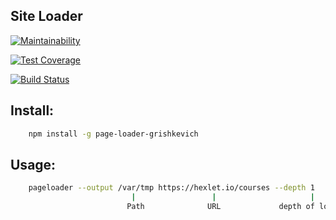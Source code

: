 ## Site Loader

[![Maintainability](https://api.codeclimate.com/v1/badges/d00ece953501bd442f5e/maintainability)](https://codeclimate.com/github/ak1sby/project-lvl3-s194/maintainability)

[![Test Coverage](https://api.codeclimate.com/v1/badges/d00ece953501bd442f5e/test_coverage)](https://codeclimate.com/github/ak1sby/project-lvl3-s194/test_coverage)

[![Build Status](https://travis-ci.org/ak1sby/project-lvl3-s194.svg?branch=master)](https://travis-ci.org/ak1sby/project-lvl3-s194)

## Install:
```sh
    npm install -g page-loader-grishkevich
```

## Usage:
```sh
    pageloader --output /var/tmp https://hexlet.io/courses --depth 1
                           |                 |                     |
                          Path              URL             depth of loading
```                

<script src="https://asciinema.org/a/FzhuglLclx8ALxVa4tiqQR2OG.js" id="asciicast-FzhuglLclx8ALxVa4tiqQR2OG" async></script>